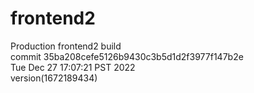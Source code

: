 # frontend2  
Production frontend2 build  
commit 35ba208cefe5126b9430c3b5d1d2f3977f147b2e  
Tue Dec 27 17:07:21 PST 2022  
version(1672189434)  
